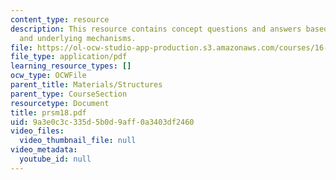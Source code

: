 ```yaml
---
content_type: resource
description: This resource contains concept questions and answers based on the phenomena
  and underlying mechanisms.
file: https://ol-ocw-studio-app-production.s3.amazonaws.com/courses/16-01-unified-engineering-i-ii-iii-iv-fall-2005-spring-2006/9a3e0c3c335d5b0d9aff0a3403df2460_prsm18.pdf
file_type: application/pdf
learning_resource_types: []
ocw_type: OCWFile
parent_title: Materials/Structures
parent_type: CourseSection
resourcetype: Document
title: prsm18.pdf
uid: 9a3e0c3c-335d-5b0d-9aff-0a3403df2460
video_files:
  video_thumbnail_file: null
video_metadata:
  youtube_id: null
---
```

